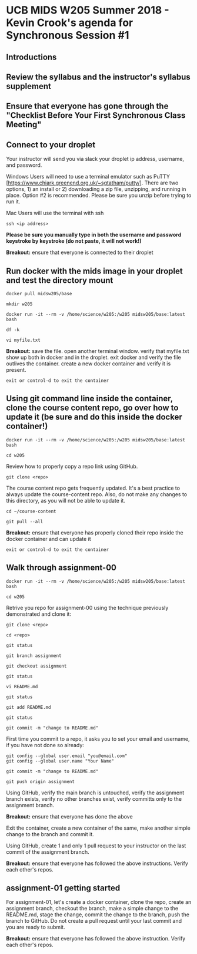 # UCB MIDS W205 Summer 2018 - Kevin Crook's agenda for Synchronous Session #1

## Introductions

## Review the syllabus and the instructor's syllabus supplement

## Ensure that everyone has gone through the "Checklist Before Your First Synchronous Class Meeting"

## Connect to your droplet

Your instructor will send you via slack your droplet ip address, username, and password.

Windows Users will need to use a terminal emulator such as PuTTY [https://www.chiark.greenend.org.uk/~sgtatham/putty/]. There are two options, 1) an install or 2) downloading a zip file, unzipping, and running in place.  Option #2 is recommended.  Please be sure you unzip before trying to run it.

Mac Users will use the terminal with ssh
```
ssh <ip address>
```

**Please be sure you manually type in both the username and password keystroke by keystroke (do not paste, it will not work!)**

**Breakout:** ensure that everyone is connected to their droplet

##  Run docker with the mids image in your droplet and test the directory mount

```
docker pull midsw205/base
```

```
mkdir w205
```

```
docker run -it --rm -v /home/science/w205:/w205 midsw205/base:latest bash
```

```
df -k
```

```
vi myfile.txt
```

**Breakout:** save the file.  open another terminal window.  verify that myfile.txt show up both in docker and in the droplet.  exit docker and verify the file outlives the container.  create a new docker container and verify it is present.

```
exit or control-d to exit the container
```

## Using git command line inside the container, clone the course content repo, go over how to update it (be sure and do this inside the docker container!)

```
docker run -it --rm -v /home/science/w205:/w205 midsw205/base:latest bash
```

```
cd w205
```

Review how to properly copy a repo link using GitHub. 
```
git clone <repo>
```

The course content repo gets frequently updated.  It's a best practice to always update the course-content repo.  Also, do not make any changes to this directory, as you will not be able to update it.
```
cd ~/course-content
```
```
git pull --all
```

**Breakout:** ensure that everyone has properly cloned their repo inside the docker container and can update it

```
exit or control-d to exit the container
```

## Walk through assignment-00

```
docker run -it --rm -v /home/science/w205:/w205 midsw205/base:latest bash
```

```
cd w205
```

Retrive you repo for assignment-00 using the technique previously demonstrated and clone it: 
```
git clone <repo>
```

```
cd <repo>
```

```
git status
```

```
git branch assignment
```

```
git checkout assignment
```

```
git status
```

```
vi README.md
```

```
git status
```

```
git add README.md
```

```
git status
```

```
git commit -m "change to README.md"
```

First time you commit to a repo, it asks you to set your email and username, if you have not done so already:
```
git config --global user.email "you@email.com"
git config --global user.name "Your Name"
```

```
git commit -m "change to README.md"
```

```
git push origin assignment
```

Using GitHub, verify the main branch is untouched, verify the assignment branch exists, verify no other branches exist, verify committs only to the assignment branch.

**Breakout:** ensure that everyone has done the above

Exit the container, create a new container of the same, make another simple change to the branch and commit it.

Using GitHub, create 1 and only 1 pull request to your instructor on the last commit of the assignment branch.

**Breakout:** ensure that everyone has followed the above instructions.  Verify each other's repos.


## assignment-01 getting started

For assignment-01, let's create a docker container, clone the repo, create an assignment branch, checkout the branch, make a simple change to the README.md, stage the change, commit the change to the branch, push the branch to GitHub.  Do not create a pull request until your last commit and you are ready to submit.

**Breakout:** ensure that everyone has followed the above instruction. Verify each other's repos.
